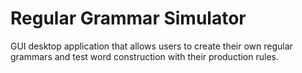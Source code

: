 # Regular Grammar Simulator
 GUI desktop application that allows users to create their own regular grammars and test word construction with their production rules.

